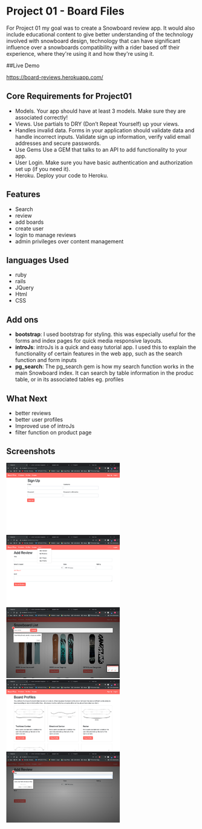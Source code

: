 # Project 01 - Board Files

For Project 01 my goal was to create a Snowboard review app. It would also include educational content to give better understanding of the technology involved with snowboard design, technology that can have significant influence over a snowboards compatibility with a rider based off their experience, where they're using it and how they're using it.

##Live Demo

  https://board-reviews.herokuapp.com/

## Core Requirements for Project01

- Models. Your app should have at least 3 models. Make sure they are associated correctly!
- Views. Use partials to DRY (Don’t Repeat Yourself) up your views.
- Handles invalid data. Forms in your application should validate data and handle incorrect inputs. Validate sign up information, verify valid email addresses and secure passwords.
- Use Gems Use a GEM that talks to an API to add functionality to your app.
- User Login. Make sure you have basic authentication and authorization set up (if you need it).
- Heroku. Deploy your code to Heroku.

## Features

- Search
- review
- add boards
- create user
- login to manage reviews
- admin privileges over content management

## languages Used

- ruby
- rails
- JQuery
- Html
- CSS

## Add ons

- __bootstrap__: I used bootstrap for styling. this was especially useful for the forms and index pages for quick media responsive layouts.
- __introJs__: introJs is a quick and easy tutorial app. I used this to explain the functionality of certain features in the web app, such as the search function and form inputs
- __pg_search__: The pg_search gem is how my search function works in the main Snowboard index. It can search by table information in the produc table, or in its associated tables eg. profiles

## What Next
  - better reviews
  - better user profiles
  - Improved use of introJs
  - filter function on product page
## Screenshots

<img src="https://github.com/phunky-phresh/project01/blob/master/app/assets/images/sign-up.png" width="300">
<img src="https://github.com/phunky-phresh/project01/blob/master/app/assets/images/dropdown.png" width="300">
<img src="https://github.com/phunky-phresh/project01/blob/master/app/assets/images/products-intro.png" width="300">
<img src="https://github.com/phunky-phresh/project01/blob/master/app/assets/images/profiles.png" width="300">
<img src="https://github.com/phunky-phresh/project01/blob/master/app/assets/images/review-intro.png" width="300">

